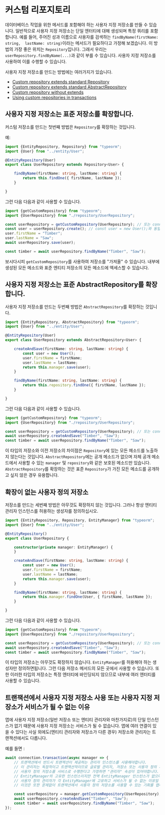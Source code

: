 # 커스텀 리포지토리

데이터베이스 작업을 위한 메서드를 포함해야 하는 사용자 지정 저장소를 만들 수 있습니다. 일반적으로 사용자 지정 저장소는 단일 엔터티에 대해 생성되며 특정 쿼리를 포함합니다. 예를 들어, 주어진 성과 이름으로 사용자를 검색하는 `findByName(firstName: string,  lastName: string)`이라는 메서드가 필요하다고 가정해 보겠습니다. 이 방법의 가장 좋은 위치는 `Repository`입니다. 그래서 우리는 `userRepository.findByName(...)`과 같이 부를 수 있습니다. 사용자 지정 저장소를 사용하여 이를 수행할 수 있습니다.

사용자 지정 저장소를 만드는 방법에는 여러가지가 있습니다.

* [Custom repository extends standard Repository](#custom-repository-extends-standard-repository)
* [Custom repository extends standard AbstractRepository](#custom-repository-extends-standard-abstractrepository)
* [Custom repository without extends](#custom-repository-without-extends)
* [Using custom repositories in transactions](#using-custom-repositories-in-transactions-or-why-custom-repositories-cannot-be-services)

## 사용자 지정 저장소는 표준 저장소를 확장합니다.

커스텀 저장소를 만드는 첫번째 방법은 `Repository`를 확장하는 것입니다.

예:

```typescript
import {EntityRepository, Repository} from "typeorm";
import {User} from "../entity/User";

@EntityRepository(User)
export class UserRepository extends Repository<User> {

    findByName(firstName: string, lastName: string) {
        return this.findOne({ firstName, lastName });
    }

}
```

그런 다음 다음과 같이 사용할 수 있습니다.

```typescript
import {getCustomRepository} from "typeorm";
import {UserRepository} from "./repository/UserRepository";

const userRepository = getCustomRepository(UserRepository); // 또는 connection.getCustomRepository 또는 manager.getCustomRepository()
const user = userRepository.create(); // const user = new User();와 동일
user.firstName = "Timber";
user.lastName = "Saw";
await userRepository.save(user);

const timber = await userRepository.findByName("Timber", "Saw");
```

보시다시피 `getCustomRepository`를 사용하여 저장소를 "가져올" 수 있습니다.
내부에 생성된 모든 메소드와 표준 엔티티 저장소의 모든 메소드에 액세스할 수 있습니다.

## 사용자 지정 저장소는 표준 AbstractRepository를 확장합니다.

사용자 지정 저장소를 만드는 두번째 방법은 `AbstractRepository`를 확장하는 것입니다.

```typescript
import {EntityRepository, AbstractRepository} from "typeorm";
import {User} from "../entity/User";

@EntityRepository(User)
export class UserRepository extends AbstractRepository<User> {

    createAndSave(firstName: string, lastName: string) {
        const user = new User();
        user.firstName = firstName;
        user.lastName = lastName;
        return this.manager.save(user);
    }

    findByName(firstName: string, lastName: string) {
        return this.repository.findOne({ firstName, lastName });
    }

}
```

그런 다음 다음과 같이 사용할 수 있습니다.

```typescript
import {getCustomRepository} from "typeorm";
import {UserRepository} from "./repository/UserRepository";

const userRepository = getCustomRepository(UserRepository); // 또는 connection.getCustomRepository 또는 manager.getCustomRepository()
await userRepository.createAndSave("Timber", "Saw");
const timber = await userRepository.findByName("Timber", "Saw");
```

이 타입의 저장소와 이전 저장소의 차이점은 `Repository`에 있는 모든 메소드를 노출하지 않는다는 것입니다. `AbstractRepository`에는 공개 메소드가 없으며 자체 공개 메소드에서 사용할 수 있는 `manager` 및 `repository`와 같은 보호된 메소드만 있습니다. `AbstractRepository`를 확장하는 것은 표준 `Repository`가 가진 모든 메소드를 공개하고 싶지 않은 경우 유용합니다.

## 확장이 없는 사용자 정의 저장소

저장소를 만드는 세번째 방법은 아무것도 확장하지 않는 것입니다.
그러나 항상 엔티티 관리자 인스턴스를 허용하는 생성자를 정의하십시오.

```typescript
import {EntityRepository, Repository, EntityManager} from "typeorm";
import {User} from "../entity/User";

@EntityRepository()
export class UserRepository {

    constructor(private manager: EntityManager) {
    }

    createAndSave(firstName: string, lastName: string) {
        const user = new User();
        user.firstName = firstName;
        user.lastName = lastName;
        return this.manager.save(user);
    }

    findByName(firstName: string, lastName: string) {
        return this.manager.findOne(User, { firstName, lastName });
    }

}
```

그런 다음 다음과 같이 사용할 수 있습니다.

```typescript
import {getCustomRepository} from "typeorm";
import {UserRepository} from "./repository/UserRepository";

const userRepository = getCustomRepository(UserRepository); // 또는 connection.getCustomRepository 또는 manager.getCustomRepository()
await userRepository.createAndSave("Timber", "Saw");
const timber = await userRepository.findByName("Timber", "Saw");
```

이 타입의 저장소는 아무것도 확장하지 않습니다. `EntityManager`를 허용해야 하는 생성자만 정의하면됩니다. 그런 다음 저장소 메서드의 모든 곳에서 사용할 수 있습니다. 또한 이러한 타입의 저장소는 특정 엔터티에 바인딩되지 않으므로 내부에 여러 엔터티를 사용할 수 있습니다.

## 트랜잭션에서 사용자 지정 저장소 사용 또는 사용자 지정 저장소가 서비스가 될 수 없는 이유

앱에 사용자 지정 저장소(일반 저장소 또는 엔티티 관리자와 마찬가지로)의 단일 인스턴스가 없기 때문에 사용자 지정 저장소는 서비스가 될 수 없습니다. 앱에 여러 연결이 있을 수 있다는 사실 외에도(엔티티 관리자와 저장소가 다른 경우) 저장소와 관리자는 트랜잭션에서도 다릅니다.

예를 들면 :

```typescript
await connection.transaction(async manager => {
    // 트랜잭션에서 반드시 트랜잭션이 제공하는 관리자 인스턴스를 사용해야합니다.
    // 이 관리자는 독점적이고 트랜잭션적이므로 글로벌 관리자, 저장소 또는 사용자 정의 저장소를 사용할 수 없습니다.
    // 사용자 정의 저장소를 서비스로 수행한다고 가정하면 "관리자" 속성이 있어야합니다.
    // EntityManager의 고유한 인스턴스이지만 전역 EntityManager 인스턴스가 없으며
    // 사용자 정의 관리자가 각 EntityManager에 고유하고 서비스가 될 수 없는 이유일 수 없습니다.
    // 이것은 또한 문제없이 트랜잭션에서 사용자 정의 저장소를 사용할 수 있는 기회를 엽니다.

    const userRepository = manager.getCustomRepository(UserRepository); // 여기에서 GLOBAL set Custom Repository를 사용하지 마십시오!
    await userRepository.createAndSave("Timber", "Saw");
    const timber = await userRepository.findByName("Timber", "Saw");
});
```
